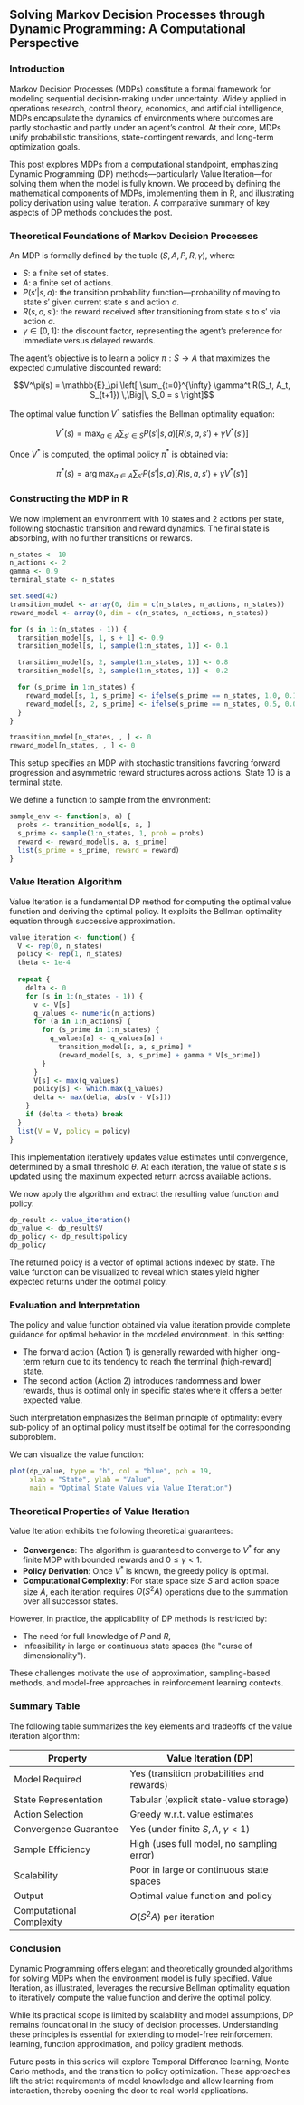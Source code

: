 
## **Solving Markov Decision Processes through Dynamic Programming: A Computational Perspective**

### Introduction

Markov Decision Processes (MDPs) constitute a formal framework for modeling sequential decision-making under uncertainty. Widely applied in operations research, control theory, economics, and artificial intelligence, MDPs encapsulate the dynamics of environments where outcomes are partly stochastic and partly under an agent’s control. At their core, MDPs unify probabilistic transitions, state-contingent rewards, and long-term optimization goals.

This post explores MDPs from a computational standpoint, emphasizing Dynamic Programming (DP) methods—particularly Value Iteration—for solving them when the model is fully known. We proceed by defining the mathematical components of MDPs, implementing them in R, and illustrating policy derivation using value iteration. A comparative summary of key aspects of DP methods concludes the post.



### Theoretical Foundations of Markov Decision Processes

An MDP is formally defined by the tuple $(S, A, P, R, \gamma)$, where:

* $S$: a finite set of states.
* $A$: a finite set of actions.
* $P(s'|s, a)$: the transition probability function—probability of moving to state $s'$ given current state $s$ and action $a$.
* $R(s, a, s')$: the reward received after transitioning from state $s$ to $s'$ via action $a$.
* $\gamma \in [0,1]$: the discount factor, representing the agent’s preference for immediate versus delayed rewards.

The agent’s objective is to learn a policy $\pi: S \to A$ that maximizes the expected cumulative discounted reward:

$$V^\pi(s) = \mathbb{E}_\pi \left[ \sum_{t=0}^{\infty} \gamma^t R(S_t, A_t, S_{t+1}) \,\Big|\, S_0 = s \right]$$

The optimal value function $V^*$ satisfies the Bellman optimality equation:

$$
V^*(s) = \max_{a \in A} \sum_{s' \in S} P(s'|s,a) \left[ R(s,a,s') + \gamma V^*(s') \right]
$$

Once $V^*$ is computed, the optimal policy $\pi^*$ is obtained via:

$$
\pi^*(s) = \arg\max_{a \in A} \sum_{s'} P(s'|s,a) \left[ R(s,a,s') + \gamma V^*(s') \right]
$$



### Constructing the MDP in R

We now implement an environment with 10 states and 2 actions per state, following stochastic transition and reward dynamics. The final state is absorbing, with no further transitions or rewards.

```r
n_states <- 10
n_actions <- 2
gamma <- 0.9
terminal_state <- n_states

set.seed(42)
transition_model <- array(0, dim = c(n_states, n_actions, n_states))
reward_model <- array(0, dim = c(n_states, n_actions, n_states))

for (s in 1:(n_states - 1)) {
  transition_model[s, 1, s + 1] <- 0.9
  transition_model[s, 1, sample(1:n_states, 1)] <- 0.1

  transition_model[s, 2, sample(1:n_states, 1)] <- 0.8
  transition_model[s, 2, sample(1:n_states, 1)] <- 0.2

  for (s_prime in 1:n_states) {
    reward_model[s, 1, s_prime] <- ifelse(s_prime == n_states, 1.0, 0.1 * runif(1))
    reward_model[s, 2, s_prime] <- ifelse(s_prime == n_states, 0.5, 0.05 * runif(1))
  }
}

transition_model[n_states, , ] <- 0
reward_model[n_states, , ] <- 0
```

This setup specifies an MDP with stochastic transitions favoring forward progression and asymmetric reward structures across actions. State 10 is a terminal state.

We define a function to sample from the environment:

```r
sample_env <- function(s, a) {
  probs <- transition_model[s, a, ]
  s_prime <- sample(1:n_states, 1, prob = probs)
  reward <- reward_model[s, a, s_prime]
  list(s_prime = s_prime, reward = reward)
}
```



### Value Iteration Algorithm

Value Iteration is a fundamental DP method for computing the optimal value function and deriving the optimal policy. It exploits the Bellman optimality equation through successive approximation.

```r
value_iteration <- function() {
  V <- rep(0, n_states)
  policy <- rep(1, n_states)
  theta <- 1e-4
  
  repeat {
    delta <- 0
    for (s in 1:(n_states - 1)) {
      v <- V[s]
      q_values <- numeric(n_actions)
      for (a in 1:n_actions) {
        for (s_prime in 1:n_states) {
          q_values[a] <- q_values[a] +
            transition_model[s, a, s_prime] *
            (reward_model[s, a, s_prime] + gamma * V[s_prime])
        }
      }
      V[s] <- max(q_values)
      policy[s] <- which.max(q_values)
      delta <- max(delta, abs(v - V[s]))
    }
    if (delta < theta) break
  }
  list(V = V, policy = policy)
}
```

This implementation iteratively updates value estimates until convergence, determined by a small threshold $\theta$. At each iteration, the value of state $s$ is updated using the maximum expected return across available actions.

We now apply the algorithm and extract the resulting value function and policy:

```r
dp_result <- value_iteration()
dp_value <- dp_result$V
dp_policy <- dp_result$policy
dp_policy
```

The returned policy is a vector of optimal actions indexed by state. The value function can be visualized to reveal which states yield higher expected returns under the optimal policy.



### Evaluation and Interpretation

The policy and value function obtained via value iteration provide complete guidance for optimal behavior in the modeled environment. In this setting:

* The forward action (Action 1) is generally rewarded with higher long-term return due to its tendency to reach the terminal (high-reward) state.
* The second action (Action 2) introduces randomness and lower rewards, thus is optimal only in specific states where it offers a better expected value.

Such interpretation emphasizes the Bellman principle of optimality: every sub-policy of an optimal policy must itself be optimal for the corresponding subproblem.

We can visualize the value function:

```r
plot(dp_value, type = "b", col = "blue", pch = 19,
     xlab = "State", ylab = "Value",
     main = "Optimal State Values via Value Iteration")
```



### Theoretical Properties of Value Iteration

Value Iteration exhibits the following theoretical guarantees:

* **Convergence**: The algorithm is guaranteed to converge to $V^*$ for any finite MDP with bounded rewards and $0 \leq \gamma < 1$.
* **Policy Derivation**: Once $V^*$ is known, the greedy policy is optimal.
* **Computational Complexity**: For state space size $S$ and action space size $A$, each iteration requires $O(S^2 A)$ operations due to the summation over all successor states.

However, in practice, the applicability of DP methods is restricted by:

* The need for full knowledge of $P$ and $R$,
* Infeasibility in large or continuous state spaces (the "curse of dimensionality").

These challenges motivate the use of approximation, sampling-based methods, and model-free approaches in reinforcement learning contexts.



### Summary Table

The following table summarizes the key elements and tradeoffs of the value iteration algorithm:

| **Property**             | **Value Iteration (DP)**                   |
| ------------------------ | ------------------------------------------ |
| Model Required           | Yes (transition probabilities and rewards) |
| State Representation     | Tabular (explicit state-value storage)     |
| Action Selection         | Greedy w\.r.t. value estimates             |
| Convergence Guarantee    | Yes (under finite $S, A$, $\gamma < 1$)    |
| Sample Efficiency        | High (uses full model, no sampling error)  |
| Scalability              | Poor in large or continuous state spaces   |
| Output                   | Optimal value function and policy          |
| Computational Complexity | $O(S^2 A)$ per iteration                   |



### Conclusion

Dynamic Programming offers elegant and theoretically grounded algorithms for solving MDPs when the environment model is fully specified. Value Iteration, as illustrated, leverages the recursive Bellman optimality equation to iteratively compute the value function and derive the optimal policy.

While its practical scope is limited by scalability and model assumptions, DP remains foundational in the study of decision processes. Understanding these principles is essential for extending to model-free reinforcement learning, function approximation, and policy gradient methods.

Future posts in this series will explore Temporal Difference learning, Monte Carlo methods, and the transition to policy optimization. These approaches lift the strict requirements of model knowledge and allow learning from interaction, thereby opening the door to real-world applications.

